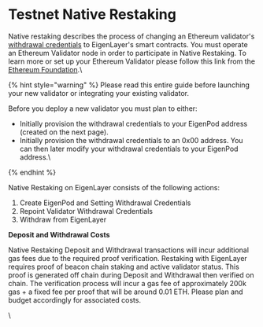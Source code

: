 # Testnet Native Restaking

Native restaking describes the process of changing an Ethereum validator's[ withdrawal credentials](https://notes.ethereum.org/@launchpad/withdrawals-faq#Q-What-are-withdrawals) to EigenLayer's smart contracts. You must operate an Ethereum Validator node in order to participate in Native Restaking. To learn more or set up your Ethereum Validator please follow this link from the[ Ethereum Foundation](https://goerli.launchpad.ethereum.org/).\


{% hint style="warning" %}
Please read this entire guide before launching your new validator or integrating your existing validator.



Before you deploy a new validator you must plan to either:

* Initially provision the withdrawal credentials to your EigenPod address (created on the next page).
* Initially provision the withdrawal credentials to an 0x00 address. You can then later modify your withdrawal credentials to your EigenPod address.\

{% endhint %}

Native Restaking on EigenLayer consists of the following actions:

1. Create EigenPod and Setting Withdrawal Credentials
2. Repoint Validator Withdrawal Credentials
3. Withdraw from EigenLayer



**Deposit and Withdrawal Costs**

Native Restaking Deposit and Withdrawal transactions will incur additional gas fees due to the required proof verification. Restaking with EigenLayer requires proof of beacon chain staking and active validator status. This proof is generated off chain during Deposit and Withdrawal then verified on chain. The verification process will incur a gas fee of approximately 200k gas + a fixed fee per proof that will be around 0.01 ETH. Please plan and budget accordingly for associated costs.

\
